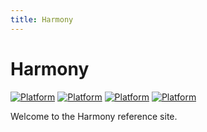 ```yaml
---
title: Harmony
---
```


# Harmony

[![Platform](https://img.shields.io/badge/platform-Swift-blue.svg?style=flat)](https://github.com/mobilejazz/harmony-swift)
[![Platform](https://img.shields.io/badge/platform-Kotlin-green.svg?style=flat)](https://github.com/mobilejazz/harmony-kotlin)
[![Platform](https://img.shields.io/badge/platform-TypeScript-yellow.svg?style=flat)](https://github.com/mobilejazz/harmony-typescript)
[![Platform](https://img.shields.io/badge/platform-PHP-blueviolet.svg?style=flat)](https://github.com/mobilejazz/harmony-php)

Welcome to the Harmony reference site. 


